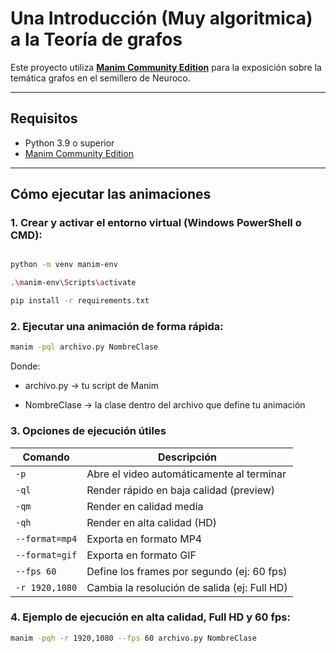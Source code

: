 # Una Introducción (Muy algoritmica) a la Teoría de grafos

Este proyecto utiliza [**Manim Community Edition**](https://www.manim.community/) para la exposición sobre la temática grafos en el semillero de Neuroco.

---

## Requisitos

- Python 3.9 o superior  
- [Manim Community Edition](https://docs.manim.community/en/stable/installation.html)  

---

## Cómo ejecutar las animaciones

### 1. Crear y activar el entorno virtual (Windows PowerShell o CMD):

   ```bash

   python -m venv manim-env

   .\manim-env\Scripts\activate

   pip install -r requirements.txt
   ```

### 2. Ejecutar una animación de forma rápida:

   ```bash
   manim -pql archivo.py NombreClase
   ```   

Donde:

- archivo.py → tu script de Manim

- NombreClase → la clase dentro del archivo que define tu animación

### 3. Opciones de ejecución útiles

| Comando        | Descripción                                     |
|----------------|-------------------------------------------------|
| `-p`           | Abre el video automáticamente al terminar       |
| `-ql`          | Render rápido en baja calidad (preview)         |
| `-qm`          | Render en calidad media                         |
| `-qh`          | Render en alta calidad (HD)                     |
| `--format=mp4` | Exporta en formato MP4                          |
| `--format=gif` | Exporta en formato GIF                          |
| `--fps 60`     | Define los frames por segundo (ej: 60 fps)      |
| `-r 1920,1080` | Cambia la resolución de salida (ej: Full HD)    |

### 4. Ejemplo de ejecución en alta calidad, Full HD y 60 fps:

   ```bash
manim -pqh -r 1920,1080 --fps 60 archivo.py NombreClase
   ```